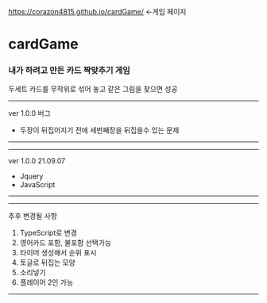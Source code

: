 https://corazon4815.github.io/cardGame/ <-게임 페이지

# cardGame

### 내가 하려고 만든 카드 짝맞추기 게임
두세트 카드를 무작위로 섞어 놓고 같은 그림을 찾으면 성공

---------------------------
ver 1.0.0 버그
- 두장이 뒤집어지기 전에 세번째장을 뒤집을수 있는 문제
---------------------------

---------------------------
ver 1.0.0 21.09.07
- Jquery
- JavaScript
---------------------------

---------------------------
추후 변경될 사항
1. TypeScript로 변경
2. 영어카드 포함, 불포함 선택가능
3. 타이머 생성해서 순위 표시
4. 토글로 뒤집는 모양
5. 소리넣기
6. 플레이어 2인 가능 
---------------------------
